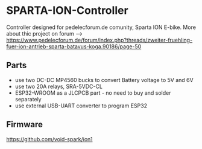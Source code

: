 # SPARTA-ION-Controller
Controller designed for pedelecforum.de comunity, Sparta ION E-bike. 
More about thic project on forum --> https://www.pedelecforum.de/forum/index.php?threads/zweiter-fruehling-fuer-ion-antrieb-sparta-batavus-koga.90186/page-50

## Parts
* use two DC-DC MP4560 bucks to convert Battery voltage to 5V and 6V
* use two 20A relays, SRA-5VDC-CL
* ESP32-WROOM as a JLCPCB part - no need to buy and solder separately
* use external USB-UART converter to program ESP32

## Firmware
https://github.com/void-spark/ion1
